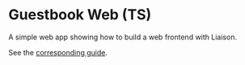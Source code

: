 # Guestbook Web (TS)

A simple web app showing how to build a web frontend with Liaison.

See the [corresponding guide](https://liaison.dev/docs/v1/introduction/web-app?language=ts).
